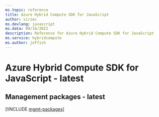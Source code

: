 ```yaml
---
ms.topic: reference
title: Azure Hybrid Compute SDK for JavaScript
author: xirzec
ms.devlang: javascript
ms.data: 09/16/2022
description: Reference for Azure Hybrid Compute SDK for JavaScript
ms.service: hybridcompute
ms.author: jeffish
---
```

# Azure Hybrid Compute SDK for JavaScript - latest

## Management packages - latest
[!INCLUDE [mgmt-packages](hybrid-compute-mgmt-index.md)]